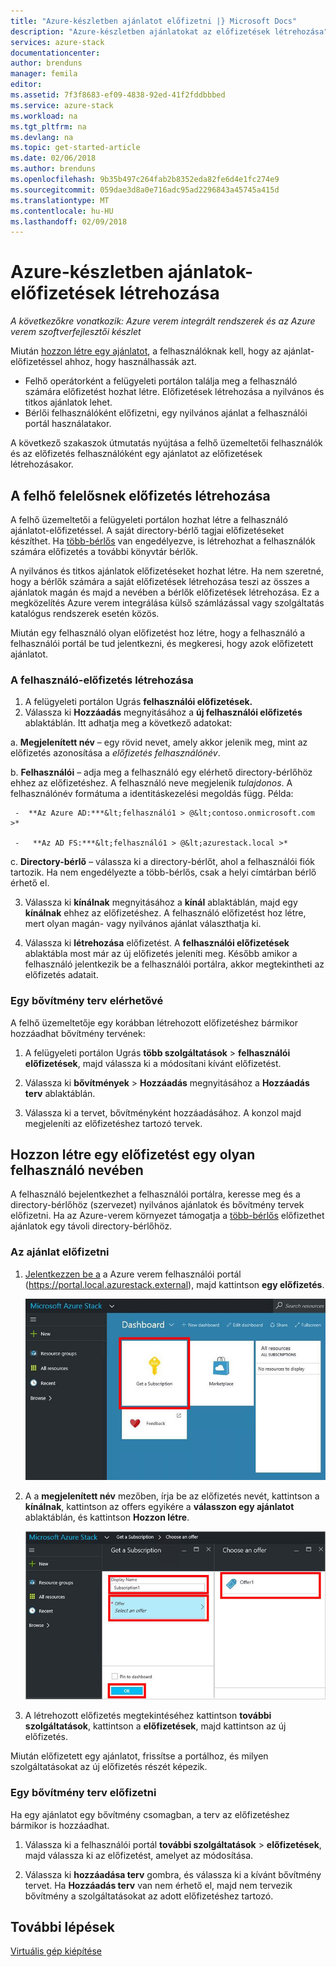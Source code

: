 ```yaml
---
title: "Azure-készletben ajánlatot előfizetni |} Microsoft Docs"
description: "Azure-készletben ajánlatokat az előfizetések létrehozása"
services: azure-stack
documentationcenter: 
author: brenduns
manager: femila
editor: 
ms.assetid: 7f3f8683-ef09-4838-92ed-41f2fddbbbed
ms.service: azure-stack
ms.workload: na
ms.tgt_pltfrm: na
ms.devlang: na
ms.topic: get-started-article
ms.date: 02/06/2018
ms.author: brenduns
ms.openlocfilehash: 9b35b497c264fab2b8352eda82fe6d4e1fc274e9
ms.sourcegitcommit: 059dae3d8a0e716adc95ad2296843a45745a415d
ms.translationtype: MT
ms.contentlocale: hu-HU
ms.lasthandoff: 02/09/2018
---
```

# <a name="create-subscriptions-to-offers-in-azure-stack"></a>Azure-készletben ajánlatok-előfizetések létrehozása

*A következőkre vonatkozik: Azure verem integrált rendszerek és az Azure verem szoftverfejlesztői készlet*

Miután [hozzon létre egy ajánlatot](azure-stack-create-offer.md), a felhasználóknak kell, hogy az ajánlat-előfizetéssel ahhoz, hogy használhassák azt.   
- Felhő operátorként a felügyeleti portálon találja meg a felhasználó számára előfizetést hozhat létre.  Előfizetések létrehozása a nyilvános és titkos ajánlatok lehet.
- Bérlői felhasználóként előfizetni, egy nyilvános ajánlat a felhasználói portál használatakor.  

A következő szakaszok útmutatás nyújtása a felhő üzemeltetői felhasználók és az előfizetés felhasználóként egy ajánlatot az előfizetések létrehozásakor.

## <a name="create-a-subscription-as-a-cloud-operator"></a>A felhő felelősnek előfizetés létrehozása
A felhő üzemeltetői a felügyeleti portálon hozhat létre a felhasználó ajánlatot-előfizetéssel.  A saját directory-bérlő tagjai előfizetéseket készíthet.  Ha [több-bérlős](azure-stack-enable-multitenancy.md) van engedélyezve, is létrehozhat a felhasználók számára előfizetés a további könyvtár bérlők.

A nyilvános és titkos ajánlatok előfizetéseket hozhat létre.  Ha nem szeretné, hogy a bérlők számára a saját előfizetések létrehozása teszi az összes a ajánlatok magán és majd a nevében a bérlők előfizetések létrehozása. Ez a megközelítés Azure verem integrálása külső számlázással vagy szolgáltatás katalógus rendszerek esetén közös.

Miután egy felhasználó olyan előfizetést hoz létre, hogy a felhasználó a felhasználói portál be tud jelentkezni, és megkeresi, hogy azok előfizetett ajánlatot.  

### <a name="to-create-the-subscription-for-a-user"></a>A felhasználó-előfizetés létrehozása
1.  A felügyeleti portálon Ugrás **felhasználói előfizetések.**
2.  Válassza ki **Hozzáadás** megnyitásához a **új felhasználói előfizetés** ablaktáblán. Itt adhatja meg a következő adatokat:  

  a. **Megjelenített név** – egy rövid nevet, amely akkor jelenik meg, mint az előfizetés azonosítása a *előfizetés felhasználónév*.

  b. **Felhasználói** – adja meg a felhasználó egy elérhető directory-bérlőhöz ehhez az előfizetéshez. A felhasználó neve megjelenik *tulajdonos*.  A felhasználónév formátuma a identitáskezelési megoldás függ. Példa:   

     -  **Az Azure AD:***&lt;felhasználó1 > @&lt;contoso.onmicrosoft.com >* 

     -   **Az AD FS:***&lt;felhasználó1 > @&lt;azurestack.local >*      

  c.    **Directory-bérlő** – válassza ki a directory-bérlőt, ahol a felhasználói fiók tartozik. Ha nem engedélyezte a több-bérlős, csak a helyi címtárban bérlő érhető el.

3.  Válassza ki **kínálnak** megnyitásához a **kínál** ablaktáblán, majd egy **kínálnak** ehhez az előfizetéshez. A felhasználó előfizetést hoz létre, mert olyan magán- vagy nyilvános ajánlat választhatja ki.

4.  Válassza ki **létrehozása** előfizetést. A **felhasználói előfizetések** ablaktábla most már az új előfizetés jeleníti meg.  Később amikor a felhasználó jelentkezik be a felhasználói portálra, akkor megtekintheti az előfizetés adatait.

### <a name="to-make-an-add-on-plan-available"></a>Egy bővítmény terv elérhetővé  
A felhő üzemeltetője egy korábban létrehozott előfizetéshez bármikor hozzáadhat bővítmény tervének:   
1.  A felügyeleti portálon Ugrás **több szolgáltatások** > **felhasználói előfizetések**, majd válassza ki a módosítani kívánt előfizetést.   

2.  Válassza ki **bővítmények** > **Hozzáadás** megnyitásához a **Hozzáadás terv** ablaktáblán.  

3.  Válassza ki a tervet, bővítményként hozzáadásához.  A konzol majd megjeleníti az előfizetéshez tartozó tervek.




## <a name="create-a-subscription-as-a-user"></a>Hozzon létre egy előfizetést egy olyan felhasználó nevében
A felhasználó bejelentkezhet a felhasználói portálra, keresse meg és a directory-bérlőhöz (szervezet) nyilvános ajánlatok és bővítmény tervek előfizetni. Ha az Azure-verem környezet támogatja a [több-bérlős](azure-stack-enable-multitenancy.md) előfizethet ajánlatok egy távoli directory-bérlőhöz.

### <a name="to-subscribe-to-an-offer"></a>Az ajánlat előfizetni
1. [Jelentkezzen be a](azure-stack-connect-azure-stack.md) a Azure verem felhasználói portál (https://portal.local.azurestack.external), majd kattintson **egy előfizetés**.

   ![Előfizetés beszerzése](media/azure-stack-subscribe-plan-provision-vm/image01.png)
2. A a **megjelenített név** mezőben, írja be az előfizetés nevét, kattintson a **kínálnak**, kattintson az offers egyikére a **válasszon egy ajánlatot** ablaktáblán, és kattintson  **Hozzon létre**.

   ![Ajánlat létrehozása](media/azure-stack-subscribe-plan-provision-vm/image02.png)
3. A létrehozott előfizetés megtekintéséhez kattintson **további szolgáltatások**, kattintson a **előfizetések**, majd kattintson az új előfizetés.  

Miután előfizetett egy ajánlatot, frissítse a portálhoz, és milyen szolgáltatásokat az új előfizetés részét képezik.

### <a name="to-subscribe-to-an-add-on-plan"></a>Egy bővítmény terv előfizetni
Ha egy ajánlatot egy bővítmény csomagban, a terv az előfizetéshez bármikor is hozzáadhat.  

1. Válassza ki a felhasználói portál **további szolgáltatások** > **előfizetések**, majd válassza ki az előfizetést, amelyet az módosítása.

2. Válassza ki **hozzáadása terv** gombra, és válassza ki a kívánt bővítmény tervet. Ha **Hozzáadás terv** van nem érhető el, majd nem tervezik bővítmény a szolgáltatásokat az adott előfizetéshez tartozó.



## <a name="next-steps"></a>További lépések
[Virtuális gép kiépítése](azure-stack-provision-vm.md)
